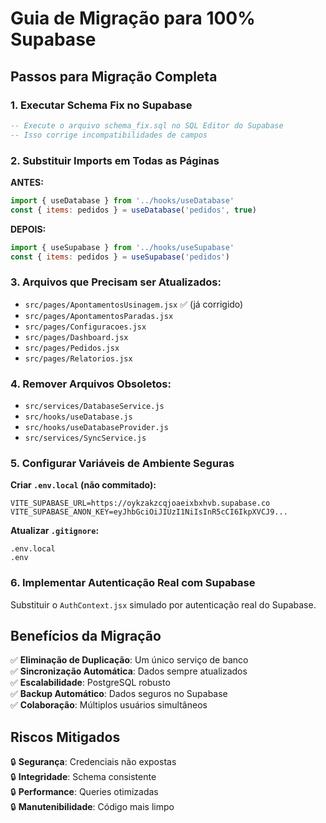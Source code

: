 # Guia de Migração para 100% Supabase

## Passos para Migração Completa

### 1. **Executar Schema Fix no Supabase**
```sql
-- Execute o arquivo schema_fix.sql no SQL Editor do Supabase
-- Isso corrige incompatibilidades de campos
```

### 2. **Substituir Imports em Todas as Páginas**

**ANTES:**
```javascript
import { useDatabase } from '../hooks/useDatabase'
const { items: pedidos } = useDatabase('pedidos', true)
```

**DEPOIS:**
```javascript
import { useSupabase } from '../hooks/useSupabase'
const { items: pedidos } = useSupabase('pedidos')
```

### 3. **Arquivos que Precisam ser Atualizados:**

- `src/pages/ApontamentosUsinagem.jsx` ✅ (já corrigido)
- `src/pages/ApontamentosParadas.jsx`
- `src/pages/Configuracoes.jsx`
- `src/pages/Dashboard.jsx`
- `src/pages/Pedidos.jsx`
- `src/pages/Relatorios.jsx`

### 4. **Remover Arquivos Obsoletos:**
- `src/services/DatabaseService.js`
- `src/hooks/useDatabase.js`
- `src/hooks/useDatabaseProvider.js`
- `src/services/SyncService.js`

### 5. **Configurar Variáveis de Ambiente Seguras**

**Criar `.env.local` (não commitado):**
```
VITE_SUPABASE_URL=https://oykzakzcqjoaeixbxhvb.supabase.co
VITE_SUPABASE_ANON_KEY=eyJhbGciOiJIUzI1NiIsInR5cCI6IkpXVCJ9...
```

**Atualizar `.gitignore`:**
```
.env.local
.env
```

### 6. **Implementar Autenticação Real com Supabase**

Substituir o `AuthContext.jsx` simulado por autenticação real do Supabase.

## Benefícios da Migração

✅ **Eliminação de Duplicação**: Um único serviço de banco  
✅ **Sincronização Automática**: Dados sempre atualizados  
✅ **Escalabilidade**: PostgreSQL robusto  
✅ **Backup Automático**: Dados seguros no Supabase  
✅ **Colaboração**: Múltiplos usuários simultâneos  

## Riscos Mitigados

🔒 **Segurança**: Credenciais não expostas  
🔒 **Integridade**: Schema consistente  
🔒 **Performance**: Queries otimizadas  
🔒 **Manutenibilidade**: Código mais limpo  
